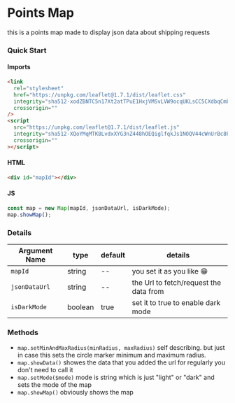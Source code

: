 # Points Map

this is a points map made to display json data about shipping requests

### Quick Start

#### Imports

```html
<link
  rel="stylesheet"
  href="https://unpkg.com/leaflet@1.7.1/dist/leaflet.css"
  integrity="sha512-xodZBNTC5n17Xt2atTPuE1HxjVMSvLVW9ocqUKLsCC5CXdbqCmblAshOMAS6/keqq/sMZMZ19scR4PsZChSR7A=="
  crossorigin=""
/>
<script
  src="https://unpkg.com/leaflet@1.7.1/dist/leaflet.js"
  integrity="sha512-XQoYMqMTK8LvdxXYG3nZ448hOEQiglfqkJs1NOQV44cWnUrBc8PkAOcXy20w0vlaXaVUearIOBhiXZ5V3ynxwA=="
  crossorigin=""
></script>
```

#### HTML

```html
<div id="mapId"></div>
```

#### JS

```js
const map = new Map(mapId, jsonDataUrl, isDarkMode);
map.showMap();
```

### Details

| Argument Name | type    | default | details                                |
| ------------- | ------- | ------- | -------------------------------------- |
| `mapId`       | string  | --      | you set it as you like 😁              |
| `jsonDataUrl` | string  | --      | the Url to fetch/request the data from |
| `isDarkMode`  | boolean | true    | set it to true to enable dark mode     |

### Methods

- `map.setMinAndMaxRadius(minRadius, maxRadius)` self describing. but just in case this sets the circle marker minimum and maximum radius.
- `map.showData()` showes the data that you added the url for regularly you don't need to call it
- `map.setMode($mode)` mode is string which is just "light" or "dark" and sets the mode of the map
- `map.showMap()` obviously shows the map
